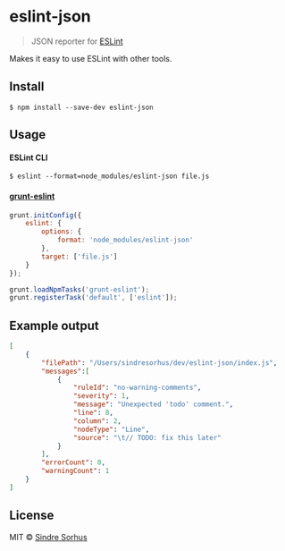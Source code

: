 # eslint-json

> JSON reporter for [ESLint](http://eslint.org)

Makes it easy to use ESLint with other tools.


## Install

```
$ npm install --save-dev eslint-json
```


## Usage

#### ESLint CLI

```
$ eslint --format=node_modules/eslint-json file.js
```

#### [grunt-eslint](https://github.com/sindresorhus/grunt-eslint)

```js
grunt.initConfig({
	eslint: {
		options: {
			format: 'node_modules/eslint-json'
		},
		target: ['file.js']
	}
});

grunt.loadNpmTasks('grunt-eslint');
grunt.registerTask('default', ['eslint']);
```


## Example output

```json
[
	{
		"filePath": "/Users/sindresorhus/dev/eslint-json/index.js",
		"messages":[
			{
				"ruleId": "no-warning-comments",
				"severity": 1,
				"message": "Unexpected 'todo' comment.",
				"line": 8,
				"column": 2,
				"nodeType": "Line",
				"source": "\t// TODO: fix this later"
			}
		],
		"errorCount": 0,
		"warningCount": 1
	}
]
```


## License

MIT © [Sindre Sorhus](https://sindresorhus.com)
